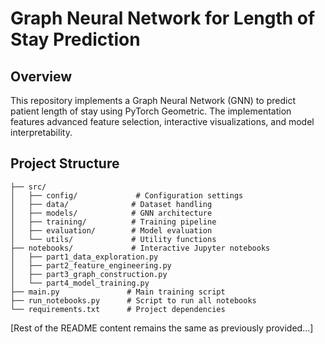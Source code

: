 # Graph Neural Network for Length of Stay Prediction

## Overview
This repository implements a Graph Neural Network (GNN) to predict patient length of stay using PyTorch Geometric. The implementation features advanced feature selection, interactive visualizations, and model interpretability.

## Project Structure
```
├── src/
│   ├── config/             # Configuration settings
│   ├── data/              # Dataset handling
│   ├── models/            # GNN architecture
│   ├── training/          # Training pipeline
│   ├── evaluation/        # Model evaluation
│   └── utils/             # Utility functions
├── notebooks/             # Interactive Jupyter notebooks
│   ├── part1_data_exploration.py
│   ├── part2_feature_engineering.py
│   ├── part3_graph_construction.py
│   └── part4_model_training.py
├── main.py               # Main training script
├── run_notebooks.py      # Script to run all notebooks
└── requirements.txt      # Project dependencies
```

[Rest of the README content remains the same as previously provided...]